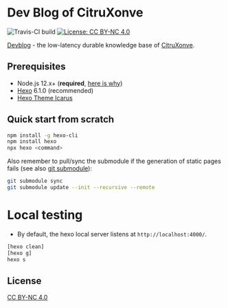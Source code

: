# Dev Blog of CitruXonve

![Travis-CI build](https://travis-ci.com/CitruXonve/devblog.svg?branch=master)
[![License: CC BY-NC 4.0](https://img.shields.io/badge/License-CC%20BY--NC%204.0-lightgrey.svg)](https://creativecommons.org/licenses/by-nc/4.0/)

[Devblog](https://devblog.citruxonve.net/) - the low-latency durable knowledge base of [CitruXonve](https://github.com/CitruXonve).

## Prerequisites

- Node.js 12.x+ (**required**, [here is why](https://stackoverflow.com/questions/67516168/i-just-installed-hexo-static-site-generator-on-debian-and-ran-hexo-server-to-see))
- [Hexo](https://hexo.io) 6.1.0 (recommended)
- [Hexo Theme Icarus](https://github.com/ppoffice/hexo-theme-icarus/)

## Quick start from scratch

```bash
npm install -g hexo-cli
npm install hexo
npx hexo <command>
```

Also remember to pull/sync the submodule if the generation of static pages fails (see also [git submodule](https://devblog.citruxonve.net/posts/a54d5a40/)):

```bash
git submodule sync
git submodule update --init --recursive --remote
```

# Local testing

* By default, the hexo local server listens at `http://localhost:4000/`.

```bash
[hexo clean]
[hexo g]
hexo s
```

## License
[CC BY-NC 4.0](https://creativecommons.org/licenses/by-nc/4.0/)